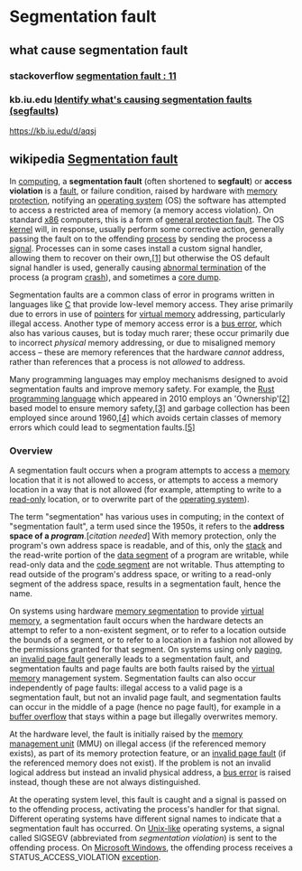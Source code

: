 # Segmentation fault

## what cause segmentation fault

### stackoverflow [segmentation fault : 11](https://stackoverflow.com/questions/12762944/segmentation-fault-11)

### kb.iu.edu [Identify what's causing segmentation faults (segfaults)](https://kb.iu.edu/d/aqsj)

https://kb.iu.edu/d/aqsj



## wikipedia [Segmentation fault](https://en.wikipedia.org/wiki/Segmentation_fault)

In [computing](https://en.wikipedia.org/wiki/Computing), a **segmentation fault** (often shortened to **segfault**) or **access violation** is a [fault](https://en.wikipedia.org/wiki/Fault_(computing)), or failure condition, raised by hardware with [memory protection](https://en.wikipedia.org/wiki/Memory_protection), notifying an [operating system](https://en.wikipedia.org/wiki/Operating_system) (OS) the software has attempted to access a restricted area of memory (a memory access violation). On standard [x86](https://en.wikipedia.org/wiki/X86) computers, this is a form of [general protection fault](https://en.wikipedia.org/wiki/General_protection_fault). The OS [kernel](https://en.wikipedia.org/wiki/Kernel_(computing)) will, in response, usually perform some corrective action, generally passing the fault on to the offending [process](https://en.wikipedia.org/wiki/Process_(computing)) by sending the process a [signal](https://en.wikipedia.org/wiki/Signal_(computing)). Processes can in some cases install a custom signal handler, allowing them to recover on their own,[[1\]](https://en.wikipedia.org/wiki/Segmentation_fault#cite_note-Peter_Van_der_Linden-1) but otherwise the OS default signal handler is used, generally causing [abnormal termination](https://en.wikipedia.org/wiki/Abnormal_termination) of the process (a program [crash](https://en.wikipedia.org/wiki/Crash_(computing))), and sometimes a [core dump](https://en.wikipedia.org/wiki/Core_dump).

Segmentation faults are a common class of error in programs written in languages like [C](https://en.wikipedia.org/wiki/C_(programming_language)) that provide low-level memory access.  They arise primarily due to errors in use of [pointers](https://en.wikipedia.org/wiki/Pointer_(computer_programming)) for [virtual memory](https://en.wikipedia.org/wiki/Virtual_memory) addressing, particularly illegal access. Another type of memory access error is a [bus error](https://en.wikipedia.org/wiki/Bus_error), which also has various causes, but is today much rarer; these occur primarily due to incorrect *physical* memory addressing, or due to misaligned memory access – these are memory references that the hardware *cannot* address, rather than references that a process is not *allowed* to address.

Many programming languages may employ mechanisms designed to avoid segmentation faults and improve memory safety. For example, the [Rust programming language](https://en.wikipedia.org/wiki/Rust_(programming_language)) which appeared in 2010 employs an 'Ownership'[[2\]](https://en.wikipedia.org/wiki/Segmentation_fault#cite_note-2) based model to ensure memory safety,[[3\]](https://en.wikipedia.org/wiki/Segmentation_fault#cite_note-3) and garbage collection has been employed since around 1960,[[4\]](https://en.wikipedia.org/wiki/Segmentation_fault#cite_note-4) which avoids certain classes of memory errors which could lead to segmentation faults.[[5\]](https://en.wikipedia.org/wiki/Segmentation_fault#cite_note-5)

### Overview

A segmentation fault occurs when a program attempts to access a [memory](https://en.wikipedia.org/wiki/Computer_memory) location that it is not allowed to access, or attempts to access a memory location in a way that is not allowed (for example, attempting to write to a [read-only](https://en.wikipedia.org/wiki/Read-only_memory) location, or to overwrite part of the [operating system](https://en.wikipedia.org/wiki/Operating_system)).

The term "segmentation" has various uses in computing; in the context of "segmentation fault", a term used since the 1950s, it refers to the **address space of a *program***.[*citation needed*] With memory protection, only the program's own address space is readable, and of this, only the [stack](https://en.wikipedia.org/wiki/Call_stack) and the read-write portion of the [data segment](https://en.wikipedia.org/wiki/Data_segment) of a program are writable, while read-only data and the [code segment](https://en.wikipedia.org/wiki/Code_segment) are not writable. Thus attempting to read outside of the program's address space, or writing to a read-only segment of the address space, results in a segmentation fault, hence the name.

On systems using hardware [memory segmentation](https://en.wikipedia.org/wiki/Memory_segmentation) to provide [virtual memory](https://en.wikipedia.org/wiki/Virtual_memory), a segmentation fault occurs when the hardware detects an attempt to refer to a non-existent segment, or to refer to a location outside the bounds of a segment, or to refer to a location in a fashion not allowed by the permissions granted for that segment. On systems using only [paging](https://en.wikipedia.org/wiki/Paging), an [invalid page fault](https://en.wikipedia.org/wiki/Invalid_page_fault) generally leads to a segmentation fault, and segmentation faults and page faults are both faults raised by the [virtual memory](https://en.wikipedia.org/wiki/Virtual_memory) management system. Segmentation faults can also occur independently of page faults: illegal access to a valid page is a segmentation fault, but not an invalid page fault, and segmentation faults can occur in the middle of a page (hence no page fault), for example in a [buffer overflow](https://en.wikipedia.org/wiki/Buffer_overflow) that stays within a page but illegally overwrites memory.

At the hardware level, the fault is initially raised by the [memory management unit](https://en.wikipedia.org/wiki/Memory_management_unit) (MMU) on illegal access (if the referenced memory exists), as part of its memory protection feature, or an [invalid page fault](https://en.wikipedia.org/wiki/Invalid_page_fault) (if the referenced memory does not exist). If the problem is not an invalid logical address but instead an invalid physical address, a [bus error](https://en.wikipedia.org/wiki/Bus_error) is raised instead, though these are not always distinguished.

At the operating system level, this fault is caught and a signal is passed on to the offending process, activating the process's handler for that signal. Different operating systems have different signal names to indicate that a segmentation fault has occurred. On [Unix-like](https://en.wikipedia.org/wiki/Unix-like) operating systems, a signal called SIGSEGV (abbreviated from *segmentation violation*) is sent to the offending process. On [Microsoft Windows](https://en.wikipedia.org/wiki/Microsoft_Windows), the offending process receives a STATUS_ACCESS_VIOLATION [exception](https://en.wikipedia.org/wiki/Exception_handling).

